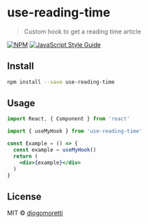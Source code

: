 # use-reading-time

> Custom hook to get a reading time article

[![NPM](https://img.shields.io/npm/v/use-reading-time.svg)](https://www.npmjs.com/package/use-reading-time) [![JavaScript Style Guide](https://img.shields.io/badge/code_style-standard-brightgreen.svg)](https://standardjs.com)

## Install

```bash
npm install --save use-reading-time
```

## Usage

```jsx
import React, { Component } from 'react'

import { useMyHook } from 'use-reading-time'

const Example = () => {
  const example = useMyHook()
  return (
    <div>{example}</div>
  )
}
```

## License

MIT © [diogomoretti](https://github.com/diogomoretti)
